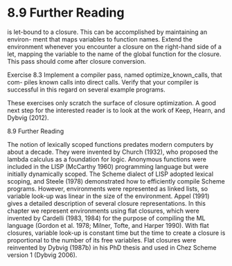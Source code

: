 # 8.9 Further Reading

is let-bound to a closure. This can be accomplished by maintaining an environ- ment that maps variables to function names. Extend the environment whenever you encounter a closure on the right-hand side of a let, mapping the variable to the name of the global function for the closure. This pass should come after closure conversion.

Exercise 8.3 Implement a compiler pass, named optimize_known_calls, that com- piles known calls into direct calls. Verify that your compiler is successful in this regard on several example programs.

These exercises only scratch the surface of closure optimization. A good next step for the interested reader is to look at the work of Keep, Hearn, and Dybvig (2012).

8.9 Further Reading

The notion of lexically scoped functions predates modern computers by about a decade. They were invented by Church (1932), who proposed the lambda calculus as a foundation for logic. Anonymous functions were included in the LISP (McCarthy 1960) programming language but were initially dynamically scoped. The Scheme dialect of LISP adopted lexical scoping, and Steele (1978) demonstrated how to efficiently compile Scheme programs. However, environments were represented as linked lists, so variable look-up was linear in the size of the environment. Appel (1991) gives a detailed description of several closure representations. In this chapter we represent environments using flat closures, which were invented by Cardelli (1983, 1984) for the purpose of compiling the ML language (Gordon et al. 1978; Milner, Tofte, and Harper 1990). With flat closures, variable look-up is constant time but the time to create a closure is proportional to the number of its free variables. Flat closures were reinvented by Dybvig (1987b) in his PhD thesis and used in Chez Scheme version 1 (Dybvig 2006).

